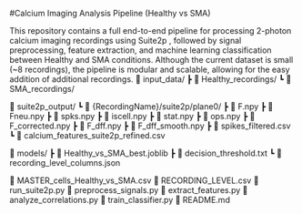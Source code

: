 #Calcium Imaging Analysis Pipeline (Healthy vs SMA)

This repository contains a full end-to-end pipeline for processing 2-photon calcium imaging recordings using Suite2p
, followed by signal preprocessing, feature extraction, and machine learning classification between Healthy and SMA conditions.
Although the current dataset is small (~8 recordings), the pipeline is modular and scalable, allowing for the easy addition of additional recordings.
📂 input_data/
┣ 📂 Healthy_recordings/
┗ 📂 SMA_recordings/

📂 suite2p_output/
┗ 📂 {RecordingName}/suite2p/plane0/
┣ 📄 F.npy
┣ 📄 Fneu.npy
┣ 📄 spks.npy
┣ 📄 iscell.npy
┣ 📄 stat.npy
┣ 📄 ops.npy
┣ 📄 F_corrected.npy
┣ 📄 F_dff.npy
┣ 📄 F_dff_smooth.npy
┣ 📄 spikes_filtered.csv
┗ 📄 calcium_features_suite2p_refined.csv

📂 models/
┣ 📄 Healthy_vs_SMA_best.joblib
┣ 📄 decision_threshold.txt
┗ 📄 recording_level_columns.json

📄 MASTER_cells_Healthy_vs_SMA.csv
📄 RECORDING_LEVEL.csv
📄 run_suite2p.py
📄 preprocess_signals.py
📄 extract_features.py
📄 analyze_correlations.py
📄 train_classifier.py
📄 README.md
